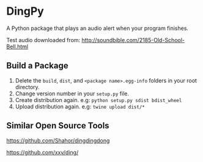 # DingPy

A Python package that plays an audio alert when your program finishes.

Test audio downloaded from: http://soundbible.com/2185-Old-School-Bell.html

## Build a Package

1. Delete the `build`, `dist`, and `<package name>.egg-info` folders in your root directory.
2. Change version number in your `setup.py` file.
3. Create distribution again. e.g: `python setup.py sdist bdist_wheel`
4. Upload distribution again. e.g: `twine upload dist/*`

## Similar Open Source Tools

https://github.com/Shahor/dingdingdong

https://github.com/xxv/ding/
